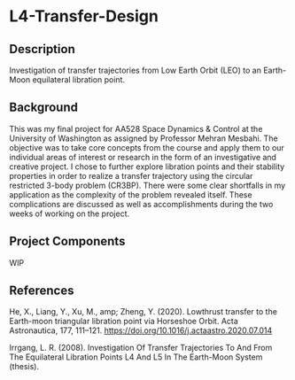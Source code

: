 # L4-Transfer-Design

## Description

Investigation of transfer trajectories from Low Earth Orbit (LEO) to an Earth-Moon equilateral libration point.

## Background

This was my final project for AA528 Space Dynamics & Control at the University of Washington as assigned by Professor Mehran Mesbahi. The objective was to take core concepts from the course and apply them to our individual areas of interest or research in the form of an investigative and creative project. I chose to further explore libration points and their stability properties in order to realize a transfer trajectory using the circular restricted 3-body problem (CR3BP). There were some clear shortfalls in my application as the complexity of the problem revealed itself. These complications are discussed as well as accomplishments during the two weeks of working on the project.

## Project Components

WIP

## References

He, X., Liang, Y., Xu, M., amp; Zheng, Y. (2020). Lowthrust transfer to the Earth-moon triangular libration point via Horseshoe Orbit. Acta Astronautica, 177, 111–121. https://doi.org/10.1016/j.actaastro.2020.07.014

Irrgang, L. R. (2008). Investigation Of Transfer Trajectories To And From The Equilateral Libration Points L4 And L5 In The Earth-Moon System (thesis).
